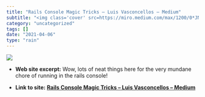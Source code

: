 ```yaml
---
title: "Rails Console Magic Tricks – Luis Vasconcellos – Medium"
subtitle: "<img class='cover' src=https://miro.medium.com/max/1200/0*JNrtss-oJXLAkGyz>"
category: "uncategorized"
tags: []
date: "2021-04-06"
type: "rain"
---
```

<img class="cover" src=https://miro.medium.com/max/1200/0*JNrtss-oJXLAkGyz>



* **Web site excerpt:** Wow, lots of neat things here for the very mundane chore of running in the rails console!

* **Link to site:** **[Rails Console Magic Tricks – Luis Vasconcellos – Medium](https://medium.com/@lfv89/rails-console-magic-tricks-da1fdd657d32)**
